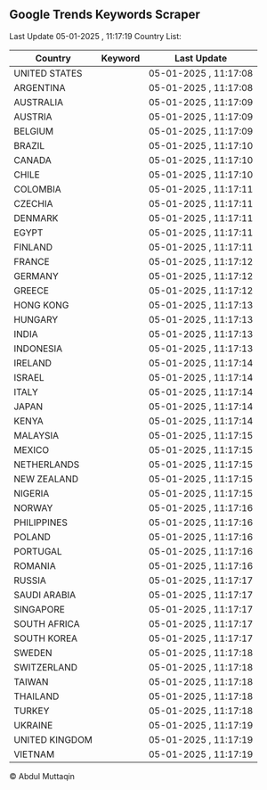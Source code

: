 
## Google Trends Keywords Scraper

Last Update 05-01-2025 , 11:17:19
Country List:

| Country | Keyword | Last Update |
| --- | --- | --- |
| UNITED STATES |  | 05-01-2025 , 11:17:08 |
| ARGENTINA |  | 05-01-2025 , 11:17:08 |
| AUSTRALIA |  | 05-01-2025 , 11:17:09 |
| AUSTRIA |  | 05-01-2025 , 11:17:09 |
| BELGIUM |  | 05-01-2025 , 11:17:09 |
| BRAZIL |  | 05-01-2025 , 11:17:10 |
| CANADA |  | 05-01-2025 , 11:17:10 |
| CHILE |  | 05-01-2025 , 11:17:10 |
| COLOMBIA |  | 05-01-2025 , 11:17:11 |
| CZECHIA |  | 05-01-2025 , 11:17:11 |
| DENMARK |  | 05-01-2025 , 11:17:11 |
| EGYPT |  | 05-01-2025 , 11:17:11 |
| FINLAND |  | 05-01-2025 , 11:17:11 |
| FRANCE |  | 05-01-2025 , 11:17:12 |
| GERMANY |  | 05-01-2025 , 11:17:12 |
| GREECE |  | 05-01-2025 , 11:17:12 |
| HONG KONG |  | 05-01-2025 , 11:17:13 |
| HUNGARY |  | 05-01-2025 , 11:17:13 |
| INDIA |  | 05-01-2025 , 11:17:13 |
| INDONESIA |  | 05-01-2025 , 11:17:13 |
| IRELAND |  | 05-01-2025 , 11:17:14 |
| ISRAEL |  | 05-01-2025 , 11:17:14 |
| ITALY |  | 05-01-2025 , 11:17:14 |
| JAPAN |  | 05-01-2025 , 11:17:14 |
| KENYA |  | 05-01-2025 , 11:17:14 |
| MALAYSIA |  | 05-01-2025 , 11:17:15 |
| MEXICO |  | 05-01-2025 , 11:17:15 |
| NETHERLANDS |  | 05-01-2025 , 11:17:15 |
| NEW ZEALAND |  | 05-01-2025 , 11:17:15 |
| NIGERIA |  | 05-01-2025 , 11:17:15 |
| NORWAY |  | 05-01-2025 , 11:17:16 |
| PHILIPPINES |  | 05-01-2025 , 11:17:16 |
| POLAND |  | 05-01-2025 , 11:17:16 |
| PORTUGAL |  | 05-01-2025 , 11:17:16 |
| ROMANIA |  | 05-01-2025 , 11:17:16 |
| RUSSIA |  | 05-01-2025 , 11:17:17 |
| SAUDI ARABIA |  | 05-01-2025 , 11:17:17 |
| SINGAPORE |  | 05-01-2025 , 11:17:17 |
| SOUTH AFRICA |  | 05-01-2025 , 11:17:17 |
| SOUTH KOREA |  | 05-01-2025 , 11:17:17 |
| SWEDEN |  | 05-01-2025 , 11:17:18 |
| SWITZERLAND |  | 05-01-2025 , 11:17:18 |
| TAIWAN |  | 05-01-2025 , 11:17:18 |
| THAILAND |  | 05-01-2025 , 11:17:18 |
| TURKEY |  | 05-01-2025 , 11:17:18 |
| UKRAINE |  | 05-01-2025 , 11:17:19 |
| UNITED KINGDOM |  | 05-01-2025 , 11:17:19 |
| VIETNAM |  | 05-01-2025 , 11:17:19 |

© Abdul Muttaqin
